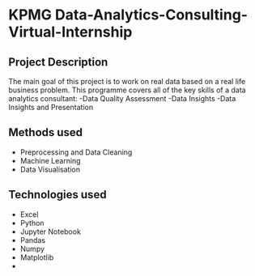 # KPMG Data-Analytics-Consulting-Virtual-Internship

## Project Description
The main goal of this project is to work on real data based on a real life business problem. This programme covers all of the key skills of a data analytics consultant: -Data Quality Assessment -Data Insights -Data Insights and Presentation


## Methods used
* Preprocessing and Data Cleaning
* Machine Learning
* Data Visualisation

## Technologies used
* Excel
* Python
* Jupyter Notebook
* Pandas
* Numpy
* Matplotlib
* 
 
